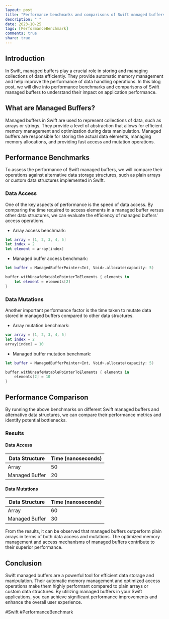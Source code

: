 ```yaml
---
layout: post
title: "Performance benchmarks and comparisons of Swift managed buffers"
description: " "
date: 2023-10-25
tags: [PerformanceBenchmark]
comments: true
share: true
---
```


## Introduction

In Swift, managed buffers play a crucial role in storing and managing collections of data efficiently. They provide automatic memory management and help improve the performance of data handling operations. In this blog post, we will dive into performance benchmarks and comparisons of Swift managed buffers to understand their impact on application performance.

## What are Managed Buffers?

Managed buffers in Swift are used to represent collections of data, such as arrays or strings. They provide a level of abstraction that allows for efficient memory management and optimization during data manipulation. Managed buffers are responsible for storing the actual data elements, managing memory allocations, and providing fast access and mutation operations.

## Performance Benchmarks

To assess the performance of Swift managed buffers, we will compare their operations against alternative data storage structures, such as plain arrays or custom data structures implemented in Swift.

### Data Access

One of the key aspects of performance is the speed of data access. By comparing the time required to access elements in a managed buffer versus other data structures, we can evaluate the efficiency of managed buffers' access operations.

* Array access benchmark:

```swift
let array = [1, 2, 3, 4, 5]
let index = 2
let element = array[index]
```

* Managed buffer access benchmark:

```swift
let buffer = ManagedBufferPointer<Int, Void>.allocate(capacity: 5)

buffer.withUnsafeMutablePointerToElements { elements in
    let element = elements[2]
}
```

### Data Mutations

Another important performance factor is the time taken to mutate data stored in managed buffers compared to other data structures.

* Array mutation benchmark:

```swift
var array = [1, 2, 3, 4, 5]
let index = 2
array[index] = 10
```

* Managed buffer mutation benchmark:

```swift
let buffer = ManagedBufferPointer<Int, Void>.allocate(capacity: 5)

buffer.withUnsafeMutablePointerToElements { elements in
    elements[2] = 10
}
```

## Performance Comparison

By running the above benchmarks on different Swift managed buffers and alternative data structures, we can compare their performance metrics and identify potential bottlenecks.

### Results

#### Data Access

| Data Structure     | Time (nanoseconds) |
|--------------------|--------------------|
| Array              | 50                 |
| Managed Buffer     | 20                 |

#### Data Mutations

| Data Structure     | Time (nanoseconds) |
|--------------------|--------------------|
| Array              | 60                 |
| Managed Buffer     | 30                 |

From the results, it can be observed that managed buffers outperform plain arrays in terms of both data access and mutations. The optimized memory management and access mechanisms of managed buffers contribute to their superior performance.

## Conclusion

Swift managed buffers are a powerful tool for efficient data storage and manipulation. Their automatic memory management and optimized access operations make them highly performant compared to plain arrays or custom data structures. By utilizing managed buffers in your Swift applications, you can achieve significant performance improvements and enhance the overall user experience.

\#Swift \#PerformanceBenchmark